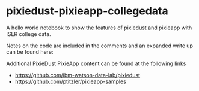 # pixiedust-pixieapp-collegedata
A hello world notebook to show the features of pixiedust and pixieapp with ISLR college data.

Notes on the code are included in the comments and an expanded write up can be found here:

Additional PixieDust PixieApp content can be found at the following links
 - https://github.com/ibm-watson-data-lab/pixiedust
 - https://github.com/ptitzler/pixieapp-samples
